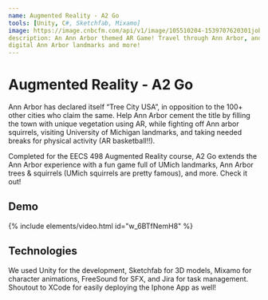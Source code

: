 ```yaml
---
name: Augmented Reality - A2 Go
tools: [Unity, C#, Sketchfab, Mixamo]
image: https://image.cnbcfm.com/api/v1/image/105510204-1539707620301jobsim1.png?v=1539707641
description: An Ann Arbor themed AR Game! Travel through Ann Arbor, and augment your experience with 
digital Ann Arbor landmarks and more!
---
```


# Augmented Reality - A2 Go

Ann Arbor has declared itself “Tree City USA”, in opposition to the 100+ other cities who claim the same. Help Ann Arbor cement the title by filling the town with unique vegetation using AR, while fighting off Ann arbor squirrels, visiting University of Michigan landmarks, and taking needed breaks for physical activity (AR basketball!!).

Completed for the EECS 498 Augmented Reality course, A2 Go extends the Ann Arbor experience with a fun game full of UMich landmarks, Ann Arbor trees & squirrels (UMich squirrels are pretty famous), and more. Check it out!

## Demo


{% include elements/video.html id="w_6BTfNemH8" %}

## Technologies

We used Unity for the development, Sketchfab for 3D models, Mixamo for character animations, FreeSound for SFX, and Jira for task management. Shoutout to XCode for easily deploying the Iphone App as well!
